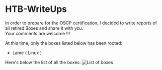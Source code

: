 # HTB-WriteUps


In order to prepare for the OSCP certification, I decided to write reports of all retired Boxes and share it with you. <br>
Your comments are welcome !!!


At this time, only the boxes listed below has been rooted:
- Lame ( Linux )

Here's below the list of all the boxes:
![List of boxes](https://i.redd.it/sj5beq6ejld21.jpg)
